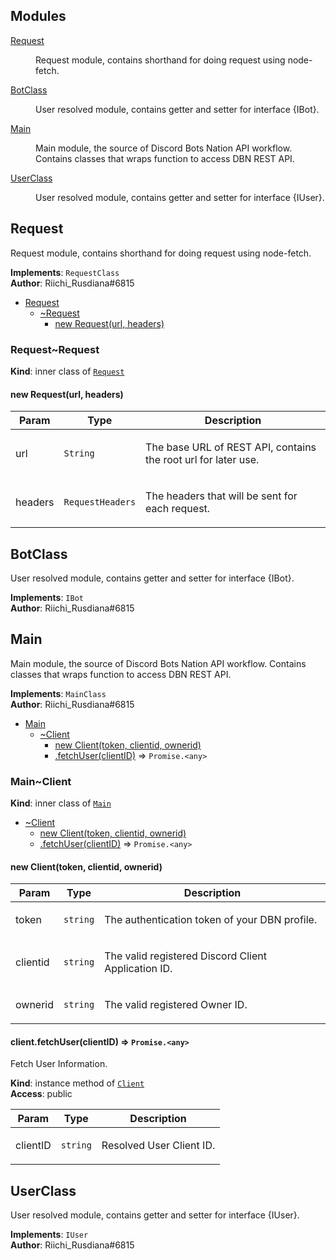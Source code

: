 ## Modules

<dl>
<dt><a href="#module_Request">Request</a></dt>
<dd><p>Request module, contains shorthand for doing request using node-fetch.</p></dd>
<dt><a href="#module_BotClass">BotClass</a></dt>
<dd><p>User resolved module, contains getter and setter for interface {IBot}.</p></dd>
<dt><a href="#module_Main">Main</a></dt>
<dd><p>Main module, the source of Discord Bots Nation API workflow.
Contains classes that wraps function to access DBN REST API.</p></dd>
<dt><a href="#module_UserClass">UserClass</a></dt>
<dd><p>User resolved module, contains getter and setter for interface {IUser}.</p></dd>
</dl>

<a name="module_Request"></a>

## Request
<p>Request module, contains shorthand for doing request using node-fetch.</p>

**Implements**: <code>RequestClass</code>  
**Author**: Riichi_Rusdiana#6815  

* [Request](#module_Request)
    * [~Request](#module_Request..Request)
        * [new Request(url, headers)](#new_module_Request..Request_new)

<a name="module_Request..Request"></a>

### Request~Request
**Kind**: inner class of [<code>Request</code>](#module_Request)  
<a name="new_module_Request..Request_new"></a>

#### new Request(url, headers)

| Param | Type | Description |
| --- | --- | --- |
| url | <code>String</code> | <p>The base URL of REST API, contains the root url for later use.</p> |
| headers | <code>RequestHeaders</code> | <p>The headers that will be sent for each request.</p> |

<a name="module_BotClass"></a>

## BotClass
<p>User resolved module, contains getter and setter for interface {IBot}.</p>

**Implements**: <code>IBot</code>  
**Author**: Riichi_Rusdiana#6815  
<a name="module_Main"></a>

## Main
<p>Main module, the source of Discord Bots Nation API workflow.
Contains classes that wraps function to access DBN REST API.</p>

**Implements**: <code>MainClass</code>  
**Author**: Riichi_Rusdiana#6815  

* [Main](#module_Main)
    * [~Client](#module_Main..Client)
        * [new Client(token, clientid, ownerid)](#new_module_Main..Client_new)
        * [.fetchUser(clientID)](#module_Main..Client+fetchUser) ⇒ <code>Promise.&lt;any&gt;</code>

<a name="module_Main..Client"></a>

### Main~Client
**Kind**: inner class of [<code>Main</code>](#module_Main)  

* [~Client](#module_Main..Client)
    * [new Client(token, clientid, ownerid)](#new_module_Main..Client_new)
    * [.fetchUser(clientID)](#module_Main..Client+fetchUser) ⇒ <code>Promise.&lt;any&gt;</code>

<a name="new_module_Main..Client_new"></a>

#### new Client(token, clientid, ownerid)

| Param | Type | Description |
| --- | --- | --- |
| token | <code>string</code> | <p>The authentication token of your DBN profile.</p> |
| clientid | <code>string</code> | <p>The valid registered Discord Client Application ID.</p> |
| ownerid | <code>string</code> | <p>The valid registered Owner ID.</p> |

<a name="module_Main..Client+fetchUser"></a>

#### client.fetchUser(clientID) ⇒ <code>Promise.&lt;any&gt;</code>
<p>Fetch User Information.</p>

**Kind**: instance method of [<code>Client</code>](#module_Main..Client)  
**Access**: public  

| Param | Type | Description |
| --- | --- | --- |
| clientID | <code>string</code> | <p>Resolved User Client ID.</p> |

<a name="module_UserClass"></a>

## UserClass
<p>User resolved module, contains getter and setter for interface {IUser}.</p>

**Implements**: <code>IUser</code>  
**Author**: Riichi_Rusdiana#6815  
